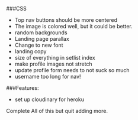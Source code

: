 ###CSS
  * Top nav buttons should be more centered
  * The image is colored well, but it could be better. 
  * random backgrounds
  * Landing page parallax
  * Change to new font
  * landing copy
  * size of everything in setlist index 
  * make profile images not stretch
  * update profile form needs to not suck so much
  * username too long for nav!



  ###Features:
   * set up cloudinary for heroku

  Complete All of this but quit adding more.